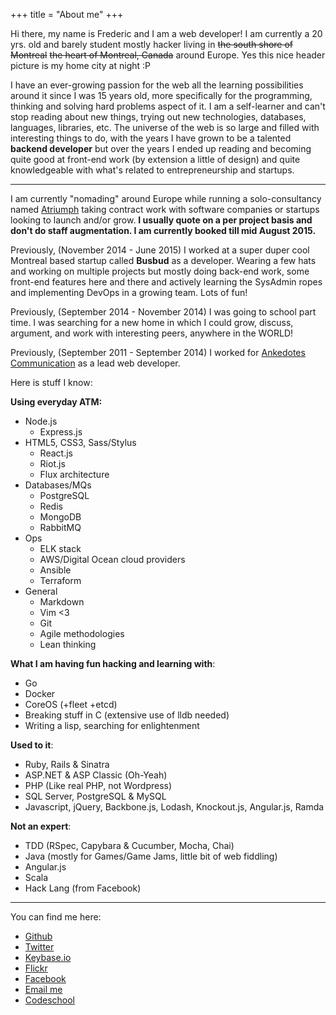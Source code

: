 +++
title = "About me"
+++

Hi there, my name is Frederic and I am a web developer! I am currently a 20 yrs.
old and barely student mostly hacker living in ~~the south shore of Montreal~~
~~the heart of Montreal, Canada~~ around Europe.
Yes this nice header picture is my home city at night :P

I have an ever-growing passion for the web all the learning possibilities around
it since I was 15 years old, more specifically for the programming, thinking and
solving hard problems aspect of it. I am a self-learner and can't stop reading
about new things, trying out new technologies, databases, languages, libraries, etc.
The universe of the web is so large and filled with interesting things to do,
with the years I have grown to be a talented  __backend developer__ but over the
years I ended up reading and becoming quite good at front-end work (by extension
a little of design) and quite knowledgeable with what's related to entrepreneurship
and startups.

-----

I am currently "nomading" around Europe while running a
solo-consultancy named [Atriumph](https://www.atriumph.com) taking contract work
with software companies or startups looking to launch and/or grow. **I usually
quote on a per project basis and don't do staff augmentation. I am currently
booked till mid August 2015.**

Previously, (November 2014 - June 2015) I worked at a super duper cool Montreal
based startup called __Busbud__ as a developer. Wearing a few hats and working
on multiple projects but mostly doing back-end work, some front-end features
here and there and actively learning the SysAdmin ropes and implementing DevOps
in a growing team. Lots of fun!

Previously, (September 2014 - November 2014) I was going to school part time.
I was searching for a new home in which I could grow, discuss, argument, and
work with interesting peers, anywhere in the WORLD!

Previously, (September 2011 - September 2014) I worked for [Ankedotes Communication](http://anekdotes.com/)
as a lead web developer.

Here is stuff I know:

**Using everyday ATM:**

- Node.js
  - Express.js
- HTML5, CSS3, Sass/Stylus
  - React.js
  - Riot.js
  - Flux architecture
- Databases/MQs
  - PostgreSQL
  - Redis
  - MongoDB
  - RabbitMQ
- Ops
  - ELK stack
  - AWS/Digital Ocean cloud providers
  - Ansible
  - Terraform
- General
  - Markdown
  - Vim <3
  - Git
  - Agile methodologies
  - Lean thinking

**What I am having fun hacking and learning with**:

- Go
- Docker
- CoreOS (+fleet +etcd)
- Breaking stuff in C (extensive use of lldb needed)
- Writing a lisp, searching for enlightenment

**Used to it**:

- Ruby, Rails & Sinatra
- ASP.NET & ASP Classic (Oh-Yeah)
- PHP (Like real PHP, not Wordpress)
- SQL Server, PostgreSQL & MySQL
- Javascript, jQuery, Backbone.js, Lodash, Knockout.js, Angular.js, Ramda

**Not an expert**:

- TDD (RSpec, Capybara & Cucumber, Mocha, Chai)
- Java (mostly for Games/Game Jams, little bit of web fiddling)
- Angular.js
- Scala
- Hack Lang (from Facebook)


---

You can find me here:

- [Github](http://github.com/kiasaki)
- [Twitter](http://twitter.com/fredericgingras)
- [Keybase.io](https://keybase.io/kiasaki)
- [Flickr](https://www.flickr.com/photos/fredericgingras/)
- [Facebook](http://facebook.com/fredericagingras)
- [Email me](mailto:frederic@gingras.cc)
- [Codeschool](http://codeschool.com/users/kiasaki)
